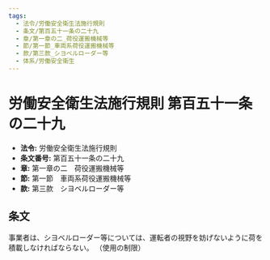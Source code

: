 ```yaml
---
tags:
  - 法令/労働安全衛生法施行規則
  - 条文/第百五十一条の二十九
  - 章/第一章の二_荷役運搬機械等
  - 節/第一節_車両系荷役運搬機械等
  - 款/第三款_シヨベルローダー等
  - 体系/労働安全衛生
---
```

# 労働安全衛生法施行規則 第百五十一条の二十九

- **法令:** 労働安全衛生法施行規則
- **条文番号:** 第百五十一条の二十九
- **章:** 第一章の二　荷役運搬機械等
- **節:** 第一節　車両系荷役運搬機械等
- **款:** 第三款　シヨベルローダー等

## 条文
事業者は、シヨベルローダー等については、運転者の視野を妨げないように荷を積載しなければならない。
（使用の制限）

